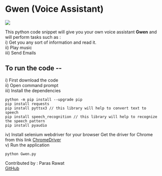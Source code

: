 # Gwen (Voice Assistant)

<img src = "https://raw.githubusercontent.com/Paras0-7/Gwen/main/Gwen.png">

This python code snippet will give you your own voice assistant <b>Gwen</b> and will perform tasks such as : <br>
 i)   Get you any sort of information and read it.<br>
 ii)  Play music<br>
 iii) Send Emails

## To run the code --
i)   First download the code <br>
ii)  Open command prompt <br>
iii) Install the dependencies <br>

```
python -m pip install --upgrade pip
pip install requests
pip install pyttsx3 // this library will help to convert text to speech
pip install speech_recognition // this library will help to recognize the speech pattern
pip install pyaudio 

```
iv) Install selenium webdriver for your browser  </t> Get the driver for Chrome from this link </t>[ChromeDriver](https://chromedriver.chromium.org/downloads)
<br>
v)  Run the application
```
python Gwen.py
```


Contributed by : Paras Rawat <br>
[GitHub](https://github.com/Paras0-7)




